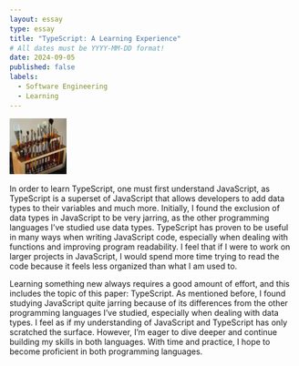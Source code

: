 ```yaml
---
layout: essay
type: essay
title: "TypeScript: A Learning Experience"
# All dates must be YYYY-MM-DD format!
date: 2024-09-05
published: false
labels:
  - Software Engineering
  - Learning
---
```


<img width="100px" class="rounded float-start pe-4" src="../img/igniting/paintbrushes.jpg">

In order to learn TypeScript, one must first understand JavaScript, as TypeScript is a superset of JavaScript that allows developers to add data types to their variables and much more. Initially, I found the exclusion of data types in JavaScript to be very jarring, as the other programming languages I’ve studied use data types. TypeScript has proven to be useful in many ways when writing JavaScript code, especially when dealing with functions and improving program readability. I feel that if I were to work on larger projects in JavaScript, I would spend more time trying to read the code because it feels less organized than what I am used to.

Learning something new always requires a good amount of effort, and this includes the topic of this paper: TypeScript. As mentioned before, I found studying JavaScript quite jarring because of its differences from the other programming languages I’ve studied, especially when dealing with data types. I feel as if my understanding of JavaScript and TypeScript has only scratched the surface. However, I’m eager to dive deeper and continue building my skills in both languages. With time and practice, I hope to become proficient in both programming languages.
